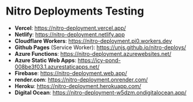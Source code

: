 # Nitro Deployments Testing

- **Vercel**: https://nitro-deployment.vercel.app/
- **Netlify**: https://nitro-deployment.netlify.app
- **Cloudflare Workers**: https://nitro-deployment.pi0.workers.dev
- **Github Pages** (Service Worker): https://unjs.github.io/nitro-deploys/
- **Azure Functions**: https://nitro-deployment.azurewebsites.net/
- **Azure Static Web Apps**: https://icy-pond-008be3f03.1.azurestaticapps.net/
- **Firebase**: https://nitro-deployment.web.app/
- **render.com**: https://nitro-deployment.onrender.com/
- **Heroku**: https://nitro-deployment.herokuapp.com/
- **Digital Ocean**: https://nitro-deployment-w5dzm.ondigitalocean.app/
